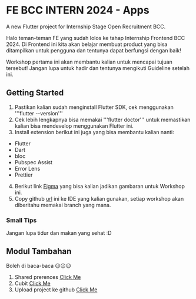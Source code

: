 # FE BCC INTERN 2024 - Apps

A new Flutter project for Internship Stage Open Recruitment BCC.

Halo teman-teman FE yang sudah lolos ke tahap Internship Frontend BCC 2024. Di Frontend ini kita akan belajar membuat product yang bisa ditampilkan untuk pengguna dan tentunya dapat berfungsi dengan baik!

Workshop pertama ini akan membantu kalian untuk mencapai tujuan tersebut! Jangan lupa untuk hadir dan tentunya mengikuti Guideline setelah ini.

## Getting Started

1. Pastikan kalian sudah menginstall Flutter SDK, cek menggunakan '''flutter --version'''
2. Cek lebih lengkapnya bisa memakai '''flutter doctor''' untuk memastikan kalian bisa mendevelop menggunakan Flutter ini.
3. Install extension berikut ini juga yang bisa membantu kalian nanti:

- Flutter
- Dart
- bloc
- Pubspec Assist
- Error Lens
- Prettier

4. Berikut link [Figma](https://www.figma.com/file/YR6BYWLh6QK3SjfZiZS8iX/Internship-FE-BCC?type=design&node-id=0%3A1&mode=design&t=PlCBtsIkVft1Qloo-1) yang bisa kalian jadikan gambaran untuk Workshop ini.
5. Copy github [url](https://github.com/FE-BCC-2023/workshop-mobile.git) ini ke IDE yang kalian gunakan, setiap workshop akan diberitahu memakai branch yang mana.

### Small Tips

Jangan lupa tidur dan makan yang sehat :D

## Modul Tambahan

Boleh di baca-baca 😉😉😉

1. Shared prerences [Click Me](https://pub.dev/packages/shared_preferences)
2. Cubit [Click Me](https://createthrive.com/blog/introduction-to-cubit-101-learning-the-basics)
3. Upload project ke github [Click Me](https://www.youtube.com/watch?v=zD6baZsoQDs&t=72s)
